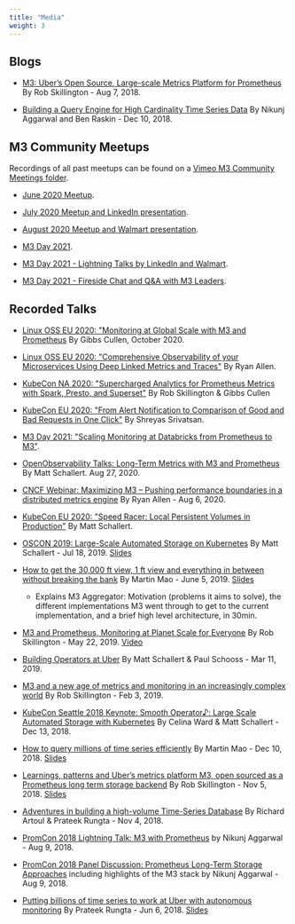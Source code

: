 ```yaml
---
title: "Media"
weight: 3
---
```



## Blogs

- [M3: Uber’s Open Source, Large-scale Metrics Platform for Prometheus](https://eng.uber.com/m3) By Rob Skillington - Aug 7, 2018.

- [Building a Query Engine for High Cardinality Time Series Data](https://eng.uber.com/billion-data-point-challenge) By Nikunj Aggarwal and Ben Raskin - Dec 10, 2018.

## M3 Community Meetups

Recordings of all past meetups can be found on a [Vimeo M3 Community Meetings folder](https://vimeo.com/user/120001164/folder/2290331).

- [June 2020 Meetup](https://vimeo.com/440390957).

- [July 2020 Meetup and LinkedIn presentation](https://vimeo.com/440390957).

- [August 2020 Meetup and Walmart presentation](https://vimeo.com/449883279).

- [M3 Day 2021](https://vimeo.com/user/120001164/folder/3804212).

- [M3 Day 2021 - Lightning Talks by LinkedIn and Walmart](https://vimeo.com/518855731).

- [M3 Day 2021 - Fireside Chat and Q&A with M3 Leaders](https://vimeo.com/519117013). 

## Recorded Talks

- [Linux OSS EU 2020: "Monitoring at Global Scale with M3 and Prometheus](https://www.youtube.com/watch?v=CcH13GyszHI&ab_channel=TheLinuxFoundation) By Gibbs Cullen, October 2020.

- [Linux OSS EU 2020: "Comprehensive Observability of your Microservices Using Deep Linked Metrics and Traces"](https://www.youtube.com/watch?v=HwhtXKx5O1Q&ab_channel=TheLinuxFoundation) By Ryan Allen.

- [KubeCon NA 2020: "Supercharged Analytics for Prometheus Metrics with Spark, Presto, and Superset"](https://www.youtube.com/watch?v=4RB4XfY_Low&ab_channel=CNCF%5BCloudNativeComputingFoundation%5D) By Rob Skillington & Gibbs Cullen

- [KubeCon EU 2020: "From Alert Notification to Comparison of Good and Bad Requests in One Click"](https://www.youtube.com/watch?v=nsTEFLwRJRI&list=PLj6h78yzYM2O1wlsM-Ma-RYhfT5LKq0XC&index=61&t=1s&ab_channel=CNCF%5BCloudNativeComputingFoundation%5D) By Shreyas Srivatsan. 

- [M3 Day 2021: "Scaling Monitoring at Databricks from Prometheus to M3"](https://vimeo.com/518824135). 

- [OpenObservability Talks: Long-Term Metrics with M3 and Prometheus](https://youtu.be/XQ_yCLyAMLU) By Matt Schallert. Aug 27, 2020.

- [CNCF Webinar: Maximizing M3 – Pushing performance boundaries in a distributed metrics engine](https://www.cncf.io/webinars/maximizing-m3-pushing-performance-boundaries-in-a-distributed-metrics-engine-at-global-scale/) By Ryan Allen - Aug 6, 2020.

- [KubeCon EU 2020: "Speed Racer: Local Persistent Volumes in Production"](https://www.youtube.com/watch?v=6RjjtSpLar0&ab_channel=CNCF%5BCloudNativeComputingFoundation%5D) By Matt Schallert. 

- [OSCON 2019: Large-Scale Automated Storage on Kubernetes](https://youtu.be/N9A7xSE9n-c) By Matt Schallert - Jul 18, 2019. [Slides](https://schallert.io/OSCON%20Large-Scale%20Automated%20Storage%20on%20Kubernetes.pdf)

- [How to get the 30,000 ft view, 1 ft view and everything in between without breaking the bank](https://vimeo.com/341146220) By Martin Mao - June 5, 2019. [Slides](https://www.slideshare.net/MartinMao/monitorama-2019-pdx-martin-mao)
  - Explains M3 Aggregator: Motivation (problems it aims to solve), the different implementations M3 went through to get to the current implementation, and a brief high level architecture, in 30min.

- [M3 and Prometheus, Monitoring at Planet Scale for Everyone](https://kccnceu19.sched.com/event/MPbX/m3-and-prometheus-monitoring-at-planet-scale-for-everyone-rob-skillington-uber) By Rob Skillington - May 22, 2019. [Video](https://www.youtube.com/watch?v=EFutyuIpFXQ)

- [Building Operators at Uber](https://www.youtube.com/watch?v=Ti5z1v-3jWA) By Matt Schallert & Paul Schooss - Mar 11, 2019.

- [M3 and a new age of metrics and monitoring in an increasingly complex world](https://fosdem.org/2019/schedule/event/m3_and_a_new_age_of_metrics_and_monitoring_in_an_increasingly_complex_world/) By Rob Skillington - Feb 3, 2019.

- [KubeCon Seattle 2018 Keynote: Smooth Operator♪: Large Scale Automated Storage with Kubernetes](https://www.youtube.com/watch?v=aDFm5KaTaOk) By Celina Ward & Matt Schallert - Dec 13, 2018.

- [How to query millions of time series efficiently](https://www.youtube.com/watch?v=QmekBFUZnKE) By Martin Mao - Dec 10, 2018. [Slides](https://static.sched.com/hosted_files/opsummitna18/f7/OPS%20-%20How%20to%20query%20millions%20of%20time%20series%20efficiently.pdf)

- [Learnings, patterns and Uber’s metrics platform M3, open sourced as a Prometheus long term storage backend](https://www.youtube.com/watch?v=mrq-TBXpztU) By Rob Skillington - Nov 5, 2018. [Slides](https://www.slideshare.net/NETWAYS/osmc-2018-learnings-patterns-and-ubers-metrics-platform-m3-open-sourced-as-a-prometheus-long-term-storage-backend-by-rob-skillington)

- [Adventures in building a high-volume Time-Series Database](https://www.youtube.com/watch?v=W9duNO2dauc) By Richard Artoul & Prateek Rungta - Nov 4, 2018.

- [PromCon 2018 Lightning Talk: M3 with Prometheus](https://www.youtube.com/watch?v=_L5RjJ7MVv4&t=1675) by Nikunj Aggarwal - Aug 9, 2018.

- [PromCon 2018 Panel Discussion: Prometheus Long-Term Storage Approaches](https://youtube.com/watch?v=3pTG_N8yGSU) including highlights of the M3 stack by Nikunj Aggarwal - Aug 9, 2018.

- [Putting billions of time series to work at Uber with autonomous monitoring](https://vimeo.com/274821002) By Prateek Rungta - Jun 6, 2018. [Slides](http://bit.ly/m3db-monitorama2018)

